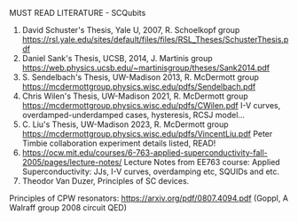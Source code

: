 MUST READ LITERATURE - SCQubits
1. David Schuster's Thesis, Yale U, 2007, R. Schoelkopf group
   https://rsl.yale.edu/sites/default/files/files/RSL_Theses/SchusterThesis.pdf
2. Daniel Sank's Thesis, UCSB, 2014, J. Martinis group
   https://web.physics.ucsb.edu/~martinisgroup/theses/Sank2014.pdf
3. S. Sendelbach's Thesis, UW-Madison 2013, R. McDermott group
   https://mcdermottgroup.physics.wisc.edu/pdfs/Sendelbach.pdf
4. Chris Wilen's Thesis, UW-Madison 2021, R. McDermott group
   https://mcdermottgroup.physics.wisc.edu/pdfs/CWilen.pdf
   I-V curves, overdamped-underdamped cases, hysteresis, RCSJ model...
5. C. Liu's Thesis, UW-Madison 2023, R. McDermott group
   https://mcdermottgroup.physics.wisc.edu/pdfs/VincentLiu.pdf
   Peter Timbie collaboration experiment details listed, READ!
6. https://ocw.mit.edu/courses/6-763-applied-superconductivity-fall-2005/pages/lecture-notes/
   Lecture Notes from EE763 course: Applied Superconductivity: JJs, I-V curves, overdamping etc, SQUIDs and etc.
7. Theodor Van Duzer, Principles of SC devices.

Principles of CPW resonators: https://arxiv.org/pdf/0807.4094.pdf (Goppl, A Walraff group 2008 circuit QED)


